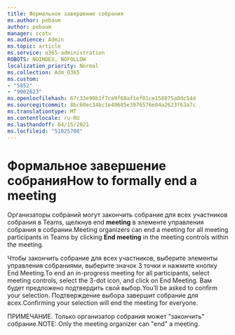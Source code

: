 ```yaml
---
title: Формальное завершение собрания
ms.author: pebaum
author: pebaum
manager: scotv
ms.audience: Admin
ms.topic: article
ms.service: o365-administration
ROBOTS: NOINDEX, NOFOLLOW
localization_priority: Normal
ms.collection: Adm_O365
ms.custom:
- "5852"
- "9002623"
ms.openlocfilehash: 67c33e90b1f7ca9f68af1ef01ce158075a0dc54d
ms.sourcegitcommit: 8bc60ec34bc1e40685e3976576e04a2623f63a7c
ms.translationtype: MT
ms.contentlocale: ru-RU
ms.lasthandoff: 04/15/2021
ms.locfileid: "51825708"
---
```

# <a name="how-to-formally-end-a-meeting"></a><span data-ttu-id="9024c-102">Формальное завершение собрания</span><span class="sxs-lookup"><span data-stu-id="9024c-102">How to formally end a meeting</span></span>

<span data-ttu-id="9024c-103">Организаторы собраний могут закончить собрание для всех участников собрания в Teams, щелкнув end **meeting** в элементе управления собрания в собрании.</span><span class="sxs-lookup"><span data-stu-id="9024c-103">Meeting organizers can end a meeting for all meeting participants in Teams by clicking **End meeting** in the meeting controls within the meeting.</span></span>  

<span data-ttu-id="9024c-104">Чтобы закончить собрание для всех участников, выберите элементы управления собраниями, выберите значок 3 точки и нажмите кнопку End Meeting.</span><span class="sxs-lookup"><span data-stu-id="9024c-104">To end an in-progress meeting for all participants, select meeting controls, select the 3-dot icon, and click on End Meeting.</span></span> <span data-ttu-id="9024c-105">Вам будет предложено подтвердить свой выбор.</span><span class="sxs-lookup"><span data-stu-id="9024c-105">You’ll be asked to confirm your selection.</span></span> <span data-ttu-id="9024c-106">Подтверждение выбора завершит собрание для всех.</span><span class="sxs-lookup"><span data-stu-id="9024c-106">Confirming your selection will end the meeting for everyone.</span></span>

<span data-ttu-id="9024c-107">ПРИМЕЧАНИЕ. Только организатор собрания может "закончить" собрание.</span><span class="sxs-lookup"><span data-stu-id="9024c-107">NOTE: Only the meeting organizer can "end" a meeting.</span></span>